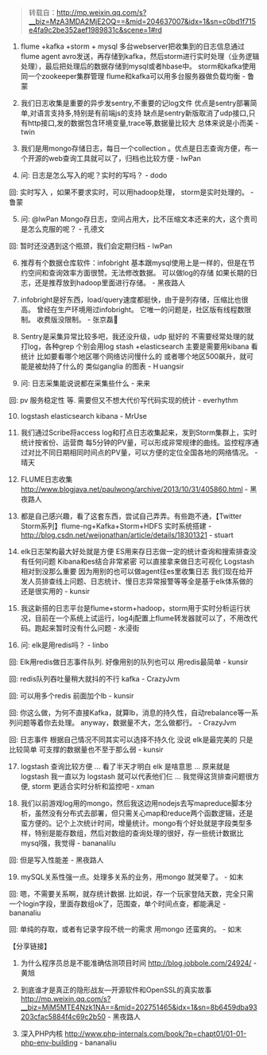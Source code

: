 > 转载自：<http://mp.weixin.qq.com/s?__biz=MzA3MDA2MjE2OQ==&mid=204637007&idx=1&sn=c0bd1f715e4fa9c2be352aef1989831c&scene=1#rd>

1. flume +kafka +storm + mysql
多台webserver把收集到的日志信息通过flume agent  avro发送，再存储到kafka，然后storm进行实时处理（业务逻辑处理），最后把处理后的数据存储到mysql或者hbase中。
storm和kafka使用同一个zookeeper集群管理
flume和kafka可以用多台服务器做负载均衡 - 鲁蒙️

2. 我们日志收集是重要的异步发sentry,不重要的记log文件
优点是sentry部署简单,对语言支持多,特别是有前端js的支持
缺点是sentry新版取消了udp接口,只有http接口,发的数据包含环境变量,trace等,数据量比较大
总体来说是小而美 - twin

3. 我们是用mongo存储日志，每日一个collection 。优点是日志查询方便，布一个开源的web查询工具就可以了，归档也比较方便 - lwPan

4. 问: 日志是怎么写入的呢？实时的写吗？ - dodo

回: 实时写入  ，如果不要求实时，可以用hadoop处理， storm是实时处理的。 - 鲁蒙️

5. 问: @lwPan Mongo存日志，空间占用大，比不压缩文本还来的大，这个贵司是怎么克服的呢？ - 孔德文

回: 暂时还没遇到这个瓶颈，我们会定期归档 - lwPan

6. 推荐有个数据仓库软件：infobright
基本跟mysql使用上是一样的，但是在节约空间和查询效率方面很赞。无法修改数据。
可以做log的存储
如果长期的日志，还是推荐放到hadoop里面进行存储。 - 黑夜路人

7. infobright是好东西，load/query速度都挺快，由于是列存储，压缩比也很高。
曾经在生产环境用过infobright。
它唯一的问题是，社区版有线程数限制。
收费版没限制。 - 张京磊🎈

8. Sentry是采集异常比较多吧，我还没升级，udp 挺好的
不需要经常处理的就打log，各种grep
个别会用log stash
+elasticsearch
主要是需要用kibana 看统计
比如要看哪个地区哪个网络访问慢什么的
或者哪个地区500飙升，就可能是被劫持了什么的
类似ganglia 的图表 - H uangsir

9. 问: 日志采集能说说都在采集些什么 - 来来

回: pv 服务稳定性 等. 需要但又不想大代价写代码实现的统计 - everhythm

10. logstash elasticsearch kibana - MrUse

11. 我们通过Scribe将access log和打点日志收集起来，发到Storm集群上，实时统计按省份、运营商 每5分钟的PV量，可以形成非常规律的曲线。监控程序通过对比不同日期相同时间点的PV量，可以方便的定位全国各地的网络情况。 - 晴天

12. FLUME日志收集 http://www.blogjava.net/paulwong/archive/2013/10/31/405860.html - 黑夜路人

13. 都是自己感兴趣，看了这套东西，尝试自己弄弄。有些跑不通，【Twitter Storm系列】flume-ng+Kafka+Storm+HDFS 实时系统搭建 - http://blog.csdn.net/weijonathan/article/details/18301321 - stuart

14. elk日志架构最大好处就是方便
ES用来存日志做一定的统计查询和搜索排查没有任何问题
Kibana和es结合非常紧密  可以直接拿来做日志可视化
Logstash相对到没那么重要 因为用别的也可以做agent往es里收集日志
我们现在给开发人员排查线上问题、日志统计、慢日志异常报警等等全是基于elk体系做的  还是很实用的 - kunsir

15. 我这新搭的日志平台是flume+storm+hadoop，storm用于实时分析运行状况，目前在一个系统上试运行，log4j配置上flume转发器就可以了，不用改代码。跑起来暂时没有什么问题 - 水浸街

16. 问: elk是用redis吗？ - linbo

回: Elk用redis做日志事件队列. 好像用别的队列也可以 用redis最简单 - kunsir

回: redis队列吞吐量稍大就抖的不行 kafka - CrazyJvm

回: 可以用多个redis 前面加个lb - kunsir

回: 你这么做，为何不直接Kafka，就算lb，消息的持久性，自动rebalance等一系列问题等着你去处理。
anyway，数据量不大，怎么做都行。 - CrazyJvm

回: 日志事件 根据自己情况不同其实可以选择不持久化
没说 elk是最完美的  只是比较简单
可支撑的数据量也不至于那么弱 - kunsir

17. logstash 查询比较方便 ... 
看了半天才明白 elk 是啥意思 …  原来就是 logstash
我一直以为 logstash 就可以代表他们仨 … 
我觉得这货排查问题很方便, storm 更适合实时分析和监控吧 - xman

18. 我们以前游戏log用的mongo，然后我这边用nodejs去写mapreduce脚本分析，虽然没有分布式去部署，但只需关心map和reduce两个函数逻辑，还是蛮方便的。记个上次统计时间，增量统计。mongo有个好处就是字段类型多样，特别是能存数组，然后对数组的查询处理的很好，存一些统计数据比mysql强，我觉得 - bananalilu

回: 但是写入性能差 - 黑夜路人

19. mySQL关系性强一点。处理多关系的业务，用mongo 就哭晕了。 - 如末

回: 嗯，不需要关系啊，就存统计数据. 比如说，存一个玩家登陆天数，完全只需一个login字段，里面存数组ok了，范围查，单个时间点查，都能满足 - bananaliu

回: 单纯的存取，或者有记录字段不统一的需求 用mongo 还蛮爽的。 - 如末

【分享链接】

1. 为什么程序员总是不能准确估测项目时间 http://blog.jobbole.com/24924/ - 黄旭

2. 到底谁才是真正的隐形战友—开源软件和OpenSSL的真实故事 http://mp.weixin.qq.com/s?__biz=MjM5MTE4Nzk1NA==&mid=202751465&idx=1&sn=8b6459dba93203cfac5884f4c69c2b50 - 黑夜路人

3. 深入PHP内核 http://www.php-internals.com/book/?p=chapt01/01-01-php-env-building - bananaliu